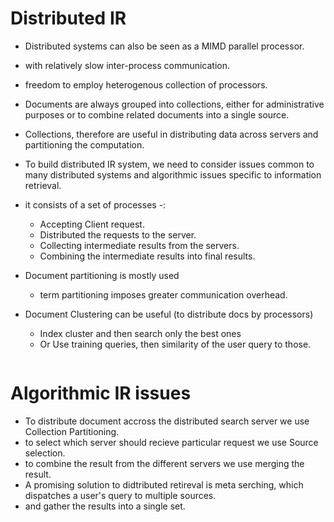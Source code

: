 # Distributed IR

- Distributed systems can also be seen as a MIMD parallel processor.
- with relatively slow inter-process communication.
- freedom to employ heterogenous collection of processors.

- Documents are always grouped into collections, either for administrative purposes or to combine related documents into a single source.
- Collections, therefore are useful in distributing data across servers and partitioning the computation.
- To build distributed IR system, we need to consider issues common to many distributed systems and algorithmic issues specific to information retrieval.
- it consists of a set of processes -:

  - Accepting Client request.
  - Distributed the requests to the server.
  - Collecting intermediate results from the servers.
  - Combining the intermediate results into final results.

- Document partitioning is mostly used

  - term partitioning imposes greater communication overhead.

- Document Clustering can be useful (to distribute docs by processors)
  - Index cluster and then search only the best ones
  - Or Use training queries, then similarity of the user query to those.

<img alt="" src="https://www.researchgate.net/profile/Sandhya-Pundhir/publication/276136272/figure/fig3/AS:667927342747650@1536257696062/Architecture-of-Distributed-Information-Retrieval.jpg">

# Algorithmic IR issues

- To distribute document accross the distributed search server we use Collection Partitioning.
- to select which server should recieve particular request we use Source selection.
- to combine the result from the different servers we use merging the result.
- A promising solution to didtributed retireval is meta serching, which dispatches a user's query to multiple sources.
- and gather the results into a single set.
